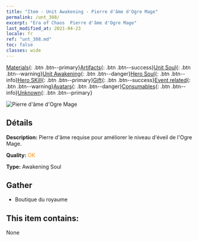 ```yaml
---
title: "Item - Unit Awakening - Pierre d'âme d'Ogre Mage"
permalink: /unt_308/
excerpt: "Era of Chaos  Pierre d'âme d'Ogre Mage"
last_modified_at: 2021-04-23
locale: fr
ref: "unt_308.md"
toc: false
classes: wide
---
```

 [Materials](/ItemsFR/){: .btn .btn--primary}[Artifacts](/ItemsFR/Artifacts/){: .btn .btn--success}[Unit Soul](/ItemsFR/UnitSoul/){: .btn .btn--warning}[Unit Awakening](/ItemsFR/UnitAwakening/){: .btn .btn--danger}[Hero Soul](/ItemsFR/HeroSoul/){: .btn .btn--info}[Hero SKill](/ItemsFR/HeroSkill/){: .btn .btn--primary}[Gift](/ItemsFR/Gift/){: .btn .btn--success}[Event related](/ItemsFR/Events/){: .btn .btn--warning}[Avatars](/ItemsFR/Avatars/){: .btn .btn--danger}[Consumables](/ItemsFR/Consumables/){: .btn .btn--info}[Unknown](/ItemsFR/Unknown/){: .btn .btn--primary}

 ![Pierre d'âme d'Ogre Mage](/images/u/tia_shirenmo.jpg)

## Détails
 **Description:** Pierre d'âme requise pour améliorer le niveau d'éveil de l'Ogre Mage.

 **Quality:** <span style="color: #FF8C00">OK</span>

 **Type:** Awakening Soul

## Gather

*    Boutique du royaume 

## This item contains:

  None

